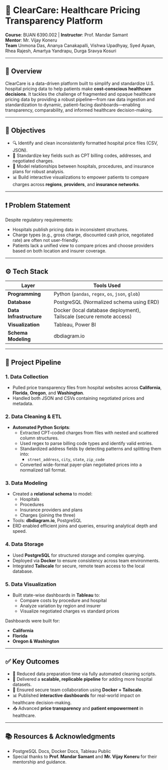 # 🏥 ClearCare: Healthcare Pricing Transparency Platform

**Course**: BUAN 6390.002 | **Instructor**: Prof. Mandar Samant  
**Mentor**: Mr. Vijay Koneru  
**Team** Unmona Das, Ananya Canakapalli, Vishwa Upadhyay, Syed Ayaan, Rhea Rajesh, Amartya Yandrapu, Durga Sravya Kosuri

---

## 📌 Overview

ClearCare is a data-driven platform built to simplify and standardize U.S. hospital pricing data to help patients make **cost-conscious healthcare decisions**. It tackles the challenge of fragmented and opaque healthcare pricing data by providing a robust pipeline—from raw data ingestion and standardization to dynamic, patient-facing dashboards—enabling transparency, comparability, and informed healthcare decision-making.

---

## 🎯 Objectives

- 🔍 Identify and clean inconsistently formatted hospital price files (CSV, JSON).
- 🧹 Standardize key fields such as CPT billing codes, addresses, and negotiated charges.
- 🏥 Model relationships between hospitals, procedures, and insurance plans for robust analysis.
- 📊 Build interactive visualizations to empower patients to compare charges across **regions**, **providers**, and **insurance networks**.

---

## ❗ Problem Statement

Despite regulatory requirements:
- Hospitals publish pricing data in inconsistent structures.
- Charge types (e.g., gross charge, discounted cash price, negotiated rate) are often not user-friendly.
- Patients lack a unified view to compare prices and choose providers based on both location and insurer coverage.

---

## ⚙️ Tech Stack

| Layer               | Tools Used                                           |
|--------------------|------------------------------------------------------|
| **Programming**     | Python (`pandas`, `regex`, `os`, `json`, `glob`)     |
| **Database**        | PostgreSQL (Normalized schema using ERD)            |
| **Data Infrastructure** | Docker (local database deployment), Tailscale (secure remote access) |
| **Visualization**   | Tableau, Power BI                                    |
| **Schema Modeling** | dbdiagram.io                                         |

---

## 🔄 Project Pipeline

### 1. **Data Collection**
- Pulled price transparency files from hospital websites across **California**, **Florida**, **Oregon**, and **Washington**.
- Handled both JSON and CSVs containing negotiated prices and metadata.

### 2. **Data Cleaning & ETL**
- **Automated Python Scripts**:
  - Extracted CPT-coded charges from files with nested and scattered column structures.
  - Used regex to parse billing code types and identify valid entries.
  - Standardized address fields by detecting patterns and splitting them into:
    - `street_address`, `city`, `state`, `zip_code`
  - Converted wide-format payer-plan negotiated prices into a normalized tall format.

### 3. **Data Modeling**
- Created a **relational schema** to model:
  - Hospitals
  - Procedures
  - Insurance providers and plans
  - Charges (joining the three)
- Tools: **dbdiagram.io**, PostgreSQL
- ERD enabled efficient joins and queries, ensuring analytical depth and speed.

### 4. **Data Storage**
- Used **PostgreSQL** for structured storage and complex querying.
- Deployed via **Docker** to ensure consistency across team environments.
- Integrated **Tailscale** for secure, remote team access to the local database.

### 5. **Data Visualization**
- Built state-wise dashboards in **Tableau** to:
  - Compare costs by procedure and hospital
  - Analyze variation by region and insurer
  - Visualize negotiated charges vs standard prices

Dashboards were built for:
- **California**
- **Florida**
- **Oregon & Washington**

---

## ✅ Key Outcomes

- 🚀 Reduced data preparation time via fully automated cleaning scripts.
- 🧱 Delivered a **scalable, replicable pipeline** for adding more hospital datasets.
- 🔐 Ensured secure team collaboration using **Docker + Tailscale**.
- 📊 Published **interactive dashboards** for real-world impact on healthcare decision-making.
- 📥 Advanced **price transparency** and **patient empowerment** in healthcare.

---


## 📚 Resources & Acknowledgments

- PostgreSQL Docs, Docker Docs, Tableau Public
- Special thanks to **Prof. Mandar Samant** and **Mr. Vijay Koneru** for their mentorship and guidance.

